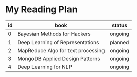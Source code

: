 My Reading Plan
==========================


| id  | book | status |
| --- | ---- | ------ |
| 0   | Bayesian Methods for Hackers | ongoing |
| 1   | Deep Learning of Representations | planned  |
| 2   | MapReduce Algo for text processing | ongoing |
| 3   | MongoDB Applied Design Patterns | ongoing |
| 4   | Deep Learning for NLP | ongoing |
